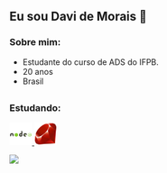 ## **Eu sou Davi de Morais** 👋

### Sobre mim:
* Estudante do curso de ADS do IFPB.
* 20 anos
* Brasil
##
### Estudando:

<p align="left"> <a href="https://nodejs.org" target="_blank" rel="noreferrer"> <img src="https://raw.githubusercontent.com/devicons/devicon/master/icons/nodejs/nodejs-original-wordmark.svg" alt="nodejs" width="40" height="40"/> </a> <a href="https://www.ruby-lang.org/en/" target="_blank" rel="noreferrer"> <img src="https://raw.githubusercontent.com/devicons/devicon/master/icons/ruby/ruby-original.svg" alt="ruby" width="40" height="40"/> </a> </p>

<img height="180em" src="https://github-readme-stats.vercel.app/api/top-langs/?username=Davi-Morais&layout=compact&langs_count=7&theme=dark"/>

